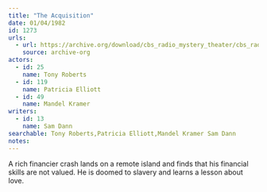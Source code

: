 ```yaml
---
title: "The Acquisition"
date: 01/04/1982
id: 1273
urls: 
  - url: https://archive.org/download/cbs_radio_mystery_theater/cbs_radio_mystery_theater-1251-1300.zip/cbs_radio_mystery_theater-1251-1300%2Fcbsrmt_1273_the_acquisition.mp3
    source: archive-org
actors:  
  - id: 25
    name: Tony Roberts  
  - id: 119
    name: Patricia Elliott  
  - id: 49
    name: Mandel Kramer
writers:  
  - id: 13
    name: Sam Dann
searchable: Tony Roberts,Patricia Elliott,Mandel Kramer Sam Dann
notes:  
---
```

A rich financier crash lands on a remote island and finds that his financial skills are not valued. He is doomed to slavery and learns a lesson about love.